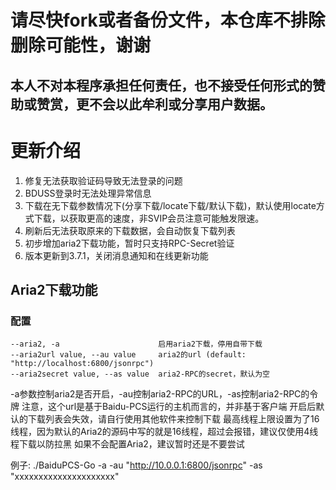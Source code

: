# 请尽快fork或者备份文件，本仓库不排除删除可能性，谢谢
## 本人不对本程序承担任何责任，也不接受任何形式的赞助或赞赏，更不会以此牟利或分享用户数据。

# 更新介绍
1. 修复无法获取验证码导致无法登录的问题
2. BDUSS登录时无法处理异常信息
3. 下载在无下载参数情况下(分享下载/locate下载/默认下载)，默认使用locate方式下载，以获取更高的速度，非SVIP会员注意可能触发限速。
4. 刷新后无法获取原来的下载数据，会自动恢复下载列表
5. 初步增加aria2下载功能，暂时只支持RPC-Secret验证
6. 版本更新到3.7.1，关闭消息通知和在线更新功能

## Aria2下载功能
### 配置
```shell
--aria2, -a                      启用aria2下载，停用自带下载
--aria2url value, --au value     aria2的url (default: "http://localhost:6800/jsonrpc")
--aria2secret value, --as value  aria2-RPC的secret，默认为空
```
-a参数控制aria2是否开启，-au控制aria2-RPC的URL，-as控制aria2-RPC的令牌
注意，这个url是基于Baidu-PCS运行的主机而言的，并非基于客户端
开启后默认的下载列表会失效，请自行使用其他软件来控制下载
最高线程上限设置为了16线程，因为默认的Aria2的源码中写的就是16线程，超过会报错，建议仅使用4线程下载以防拉黑
如果不会配置Aria2，建议暂时还是不要尝试

例子:
    ./BaiduPCS-Go -a -au "http://10.0.0.1:6800/jsonrpc" -as "xxxxxxxxxxxxxxxxxxxxx"